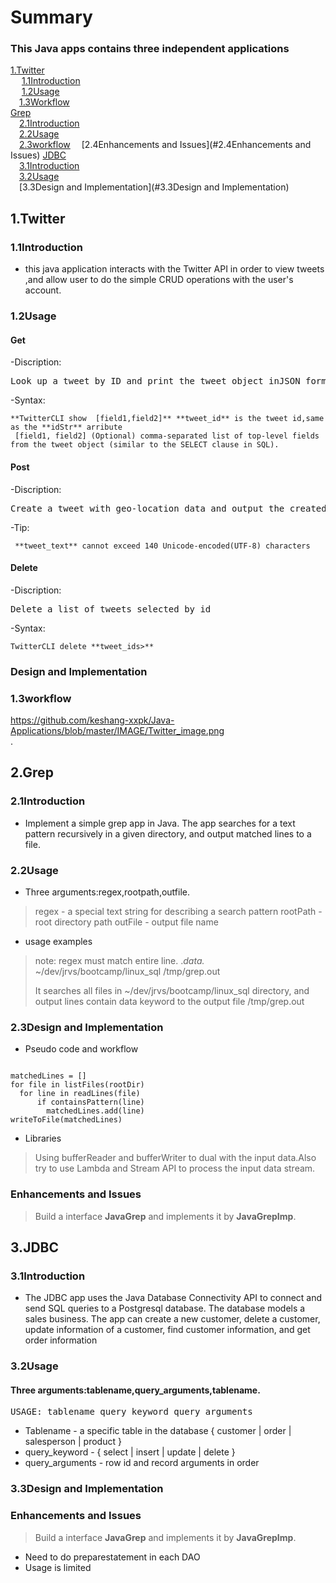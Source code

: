  # Summary
 ### This Java apps contains three independent applications
 
 [1.Twitter](#1.Twitter)  
 &ensp;&ensp; [1.1Introduction](#1.1Introdection)  
 &ensp;&ensp; [1.2Usage](#1.2Usage)  
 &ensp;&ensp;[1.3Workflow](#1.3Workflow)  
 [Grep](#2.Grep)  
 &ensp;&ensp;[2.1Introduction](#2.1Introdection)   
 &ensp;&ensp;[2.2Usage](#2.2Usage)   
 &ensp;&ensp;[2.3workflow](#2.3Workflow) 
 &ensp;&ensp;[2.4Enhancements and Issues](#2.4Enhancements and Issues)
 [JDBC](#3.JDBC)   
 &ensp;&ensp;[3.1Introduction](#3.1Introdection)    
 &ensp;&ensp;[3.2Usage](#3.2Usage)    
 &ensp;&ensp;[3.3Design and Implementation](#3.3Design and Implementation)     
 
   ## 1.Twitter
  ### 1.1Introduction 
  - this java application interacts with the Twitter API in order to view tweets ,and allow user to do the simple CRUD operations with the user's account. 
  ### 1.2Usage
  #### Get
  -Discription:
  <pre>Look up a tweet by ID and print the tweet object inJSON format.Show user specified [fields] in the JSON document.Show user specified [fields] in the JSON document.</pre>
  -Syntax:
 <pre><code>**TwitterCLI show <tweet_id> [field1,field2]** **tweet_id** is the tweet id,same as the **idStr** arribute
 [field1, field2] (Optional) comma-separated list of top-level fields from the tweet object (similar to the SELECT clause in SQL).</pre></code>
 #### Post
 -Discription:
  <pre>Create a tweet with geo-location data and output the created tweet object(simplified) in JSON format.</pre>
  -Tip:
 <pre><code> **tweet_text** cannot exceed 140 Unicode-encoded(UTF-8) characters</pre></code>
 #### Delete
 -Discription:
  <pre>Delete a list of tweets selected by id</pre>
  -Syntax:
 <pre><code>TwitterCLI delete **tweet_ids>** </pre></code>
  ### Design and Implementation
 
  ### 1.3workflow
  https://github.com/keshang-xxpk/Java-Applications/blob/master/IMAGE/Twitter_image.png    
 .
  

 

 ## 2.Grep
  ### 2.1Introduction 
  - Implement a simple grep app in Java. The app searches for a text pattern recursively in a given directory, and output matched lines to a file. 
  ### 2.2Usage
  - Three arguments:regex,rootpath,outfile.
  >regex - a special text string for describing a search pattern
  >rootPath - root directory path
  >outFile - output file name
  
  - usage examples
  > note: regex must match entire line.
.*data.* ~/dev/jrvs/bootcamp/linux_sql /tmp/grep.out
>
>It searches all files in ~/dev/jrvs/bootcamp/linux_sql directory, and output lines contain data keyword to the output file
 /tmp/grep.out
  ### 2.3Design and Implementation
 
  - Pseudo code and workflow
  <pre><code> 
matchedLines = []
for file in listFiles(rootDir)
  for line in readLines(file)
      if containsPattern(line)
        matchedLines.add(line)
writeToFile(matchedLines)</code></pre>
  
  - Libraries
  >Using bufferReader and bufferWriter to dual with the input data.Also try to use Lambda and Stream API to process the input data stream.
  

  ### Enhancements and Issues
  >Build a interface **JavaGrep** and implements it by  **JavaGrepImp**.
  
  ## 3.JDBC
  ### 3.1Introduction 
  - The JDBC app uses the Java Database Connectivity API to connect and send SQL queries to a Postgresql database. The database models a sales business. The app can create a new customer, delete a customer, update information of a customer, find customer information, and get order information
  ### 3.2Usage
  #### Three arguments:tablename,query_arguments,tablename.
  <pre>USAGE: tablename query_keyword query_arguments</pre>
  - Tablename - a specific table in the database { customer | order | salesperson | product }
  - query_keyword - { select | insert | update | delete }
  - query_arguments - row id and record arguments in order

  ### 3.3Design and Implementation
 
  
  
 
  

  ### Enhancements and Issues
  >Build a interface **JavaGrep** and implements it by  **JavaGrepImp**.
 - Need to do preparestatement in each DAO
 - Usage is limited
  

  
 
